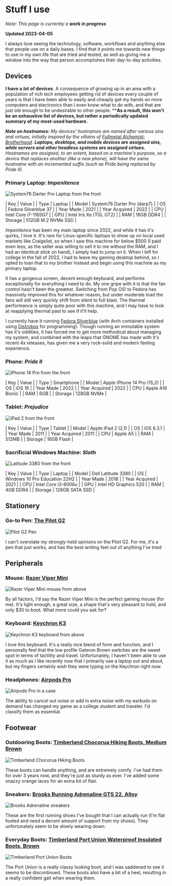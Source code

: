 # Stuff I use

*Note: This page is currently a* ***work in progress***

**Updated 2023-04-05**

I always love seeing the technology, software, workflows and anything else that people use on a daily bases. I find that it points me towards new things to use in my own life that are tried and tested, as well as giving me a window into the way that person accomplishes their day-to-day activities.

## Devices

**I have a** ***lot*** **of devices**. A consequence of growing up in an area with a population of rich tech employees getting rid of devices every couple of years is that I have been able to easily and cheaply get my hands on more computers and electronics than I even know what to do with, and that are just old enough to be undesirable to other people. ****As a result, this won't be an exhaustive list of devices, but rather a periodically updated summary of my most-used hardware.**

***Note on hostnames:*** *My devices' hostnames are named after various sins and virtues, initially inspired by the villains of [Fullmetal Alchemist: Brotherhood](https://en.wikipedia.org/wiki/Fullmetal_Alchemist:_Brotherhood).* ***Laptops, desktops, and mobile devices are assigned sins, while servers and other headless systems are assigned virtues.*** *Hostnames are assigned, to an extent, based on a machine's purpose, so a device that replaces another (like a new phone), will have the same hostname with an incremented suffix (such as Pride being replaced by Pride II).*

### Primary Laptop: *Impenitence*

![System76 Darter Pro Laptop from the front](../public/images/uses/impenitence.png)

| Key           | Value                       |
| Type          | Laptop                      |
| Model         | System76 Darter Pro (darp7) |
| OS            | Fedora Silverblue 37        |
| Year Made     | 2021                        |
| Year Acquired | 2022                        |
| CPU           | Intel Core i7-1165G7        |
| GPU           | Intel Iris Xe (TGL GT2)     |
| RAM           | 16GB DDR4                   |
| Storage       | 512GB M.2 NVMe SSD          |

*Impenitence* has been my main laptop since 2022, and while it has it's quirks, I love it. It's rare for Linux-specific laptops to show up on local used markets like Craigslist, so when I saw this machine for below $500 (I paid even less, as the seller was willing to sell it to me without the RAM, and I had an identical stick on hand), I simply had to jump on it. When I left for college in the fall of 2022, I had to leave my gaming desktop behind, so I opted to loan that to my brother instead and begin using this machine as my primary laptop.

It has a gorgeous screen, decent enough keyboard, and performs exceptionally for everything I need to do. My one gripe with it is that the fan control hasn't been the greatest. Switching from Pop OS! to Fedora has massively improved this for whatever reason, but under moderate load the fans will still very quickly shift from silent to full blast. The thermal performance is simply quite poor with this machine, and I may have to look at reapplying thermal past to see if it'll help.

I currently have it running [Fedora Silverblue](https://silverblue.fedoraproject.org/) (with Arch containers installed using [Distrobox](https://github.com/89luca89/distrobox) for programming). Though running an immutable system has it's oddities, it has forced me to get more methodical about managing my system, and combined with the leaps that GNOME has made with it's recent 4x releases, has given me a very rock-solid and modern feeling experience.

### Phone: *Pride II*

![iPhone 14 Pro from the front](../public/images/uses/pride2.png)

| Key           | Value                       |
| Type          | Smartphone                  |
| Model         | Apple iPhone 14 Pro (15,2)  |
| OS            | iOS 16                      |
| Year Made     | 2022                        |
| Year Acquired | 2022                        |
| CPU           | Apple A16 Bionic            |
| RAM           | 6GB                         |
| Storage       | 128GB NVMe                  |

### Tablet: *Prejudice*

![iPad 2 from the front](../public/images/uses/prejudice.png)

| Key           | Value                       |
| Type          | Tablet                      |
| Model         | Apple iPad 2 (2,1)          |
| OS            | iOS 6.3.1                   |
| Year Made     | 2011                        |
| Year Acquired | 2011                        |
| CPU           | Apple A5                    |
| RAM           | 512MB                       |
| Storage       | 16GB Flash                  |

### Sacrificial Windows Machine: *Sloth*

![Latitude 3380 from the front](../public/images/uses/sloth.png)

| Key           | Value                         |
| Type          | Laptop                        |
| Model         | Dell Latitude 3380            |
| OS            | Windows 10 Pro Education 22H2 |
| Year Made     | 2018                          |
| Year Acquired | 2021                          |
| CPU           | Intel Core i3-6006u           |
| GPU           | Intel HD Graphics 520         |
| RAM           | 4GB DDR4                      |
| Storage       | 128GB SATA SSD                |

## Stationery

### Go-to Pen: [The Pilot G2](https://www.pilotpen.us/brands/g2/)

![Pilot G2 Pen](../public/images/uses/g2.png)

I can't overstate my strongly-held opinions on the Pilot G2. For me, it's a pen that just works, and has the best writing feel out of anything I've tried

## Peripherals

### Mouse: [Razer Viper Mini](https://www.razer.com/gaming-mice/razer-viper-mini)

![Razer Viper Mini mouse from above](../public/images/uses/viper.png)

By all factors, I'd say the Razer Viper Mini is the perfect gaming mouse (for me). It's light enough, a great size, a shape that's very pleasant to hold, and only $30 to boot. What more could you ask for?

### Keyboard: [Keychron K3](https://www.keychron.com/pages/keychron-k3-wireless-mechanical-keyboard)

![Keychron K3 keyboard from above](../public/images/uses/keychron.png)

I love this keyboard. It's a really nice blend of form and function, and I personally feel that the low profile Gateron Brown switches are the sweet spot in terms of tactility and travel. Unfortunately, I haven't been able to use it as much as I like recently now that I primarily use a laptop out and about, but my fingers certainly wish they were typing on the Keychron right now.

### Headphones: [Airpods Pro](https://support.apple.com/kb/SP811?locale=en_US)

![Airpods Pro in a case](../public/images/uses/airpods.png)

The ability to cancel out noise or add in extra noise with my earbuds on demand has changed my game as a college student and traveler. I'd classify them as essential.

## Footwear

### Outdooring Boots: [Timberland Chocorua Hiking Boots, Medium Brown](https://www.timberland.com/shop/mens-chocorua-waterproof-hiking-boots-brown-tan-15130214)

![Timberland Chocorua Hiking Boots](../public/images/uses/timbies.png)

These boots can handle anything, and are extremely comfy. I've had them for over 3 years now, and they're just as sturdy as ever. I've added some snazzy orange laces for an extra bit of flair.

### Sneakers: [Brooks Running Adrenaline GTS 22, Alloy](https://www.brooksrunning.com/en_us/adrenaline-gts-22-mens-supportive-road-running-shoe/110366.html)

![Brooks Adrenaline sneakers](../public/images/uses/brooks.png)

These are the first running shoes I've bought that I can actually run (I'm flat footed and need a decent amount of support from my shoes). They unfortunately seem to be slowly wearing down.

### Everyday Boots: [Timberland Port Union Waterproof Insulated Boots, Brown](https://web.archive.org/web/20211028200216/https://www.timberland.com/shop/mens-port-union-waterproof-insulated-boots-brown-tan-a2bsg210)

![Timberland Port Union Boots](../public/images/uses/timbies2.png)

The Port Union is a really classy looking boot, and I was saddened to see it seems to be discontinued. These boots also have a bit of a heel, resulting in a really confident gait when wearing them.

